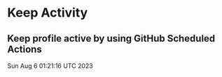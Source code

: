 # Keep Activity 
Keep profile active by using GitHub Scheduled Actions
--- 
Sun Aug  6 01:21:16 UTC 2023